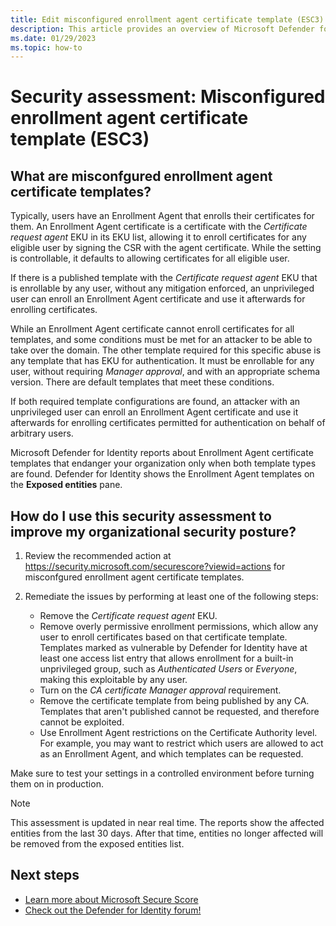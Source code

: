 ```yaml
---
title: Edit misconfigured enrollment agent certificate template (ESC3) | Microsoft Defender for Identity
description: This article provides an overview of Microsoft Defender for Identity's misconfigured enrollment agent certificate template security posture assessment report.
ms.date: 01/29/2023
ms.topic: how-to
---
```


# Security assessment: Misconfigured enrollment agent certificate template (ESC3)

## What are misconfgured enrollment agent certificate templates?

Typically, users have an Enrollment Agent that enrolls their certificates for them. An Enrollment Agent certificate is a certificate with the *Certificate request agent* EKU in its EKU list, allowing it to enroll certificates for any eligible user by signing the CSR with the agent certificate.  While the setting is controllable, it defaults to allowing certificates for all eligible user.

If there is a published template with the *Certificate request agent* EKU that is enrollable by any user, without any mitigation enforced, an unprivileged user can enroll an Enrollment Agent certificate and use it afterwards for enrolling certificates.

While an Enrollment Agent certificate cannot enroll certificates for all templates, and some conditions must be met for an attacker to be able to take over the domain. The other template required for this specific abuse is any template that has EKU for authentication. It must be enrollable for any user, without requiring *Manager approval*, and with an appropriate schema version. There are default templates that meet these conditions.

If both required template configurations are found, an attacker with an unprivileged user can enroll an Enrollment Agent certificate and use it afterwards for enrolling certificates permitted for authentication on behalf of arbitrary users. 

Microsoft Defender for Identity reports about Enrollment Agent certificate templates that endanger your organization only when both template types are found. Defender for Identity shows the Enrollment Agent templates on the **Exposed entities** pane.

## How do I use this security assessment to improve my organizational security posture?

1. Review the recommended action at <https://security.microsoft.com/securescore?viewid=actions> for misconfgured enrollment agent certificate templates.

1. Remediate the issues by performing at least one of the following steps:

    - Remove the *Certificate request agent* EKU.
    - Remove overly permissive enrollment permissions, which allow any user to enroll certificates based on that certificate template. Templates marked as vulnerable by Defender for Identity have at least one access list entry that allows enrollment for a built-in unprivileged group, such as *Authenticated Users* or *Everyone*, making this exploitable by any user.
    - Turn on the *CA certificate Manager approval* requirement.
    - Remove the certificate template from being published by any CA. Templates that aren't published cannot be requested, and therefore cannot be exploited.
    - Use Enrollment Agent restrictions on the Certificate Authority level. For example, you may want to restrict which users are allowed to act as an Enrollment Agent, and which templates can be requested.

Make sure to test your settings in a controlled environment before turning them on in production.

> [!NOTE]
> This assessment is updated in near real time.
> The reports show the affected entities from the last 30 days. After that time, entities no longer affected will be removed from the exposed entities list.


## Next steps

- [Learn more about Microsoft Secure Score](/microsoft-365/security/defender/microsoft-secure-score)
- [Check out the Defender for Identity forum!](<https://aka.ms/MDIcommunity>)
